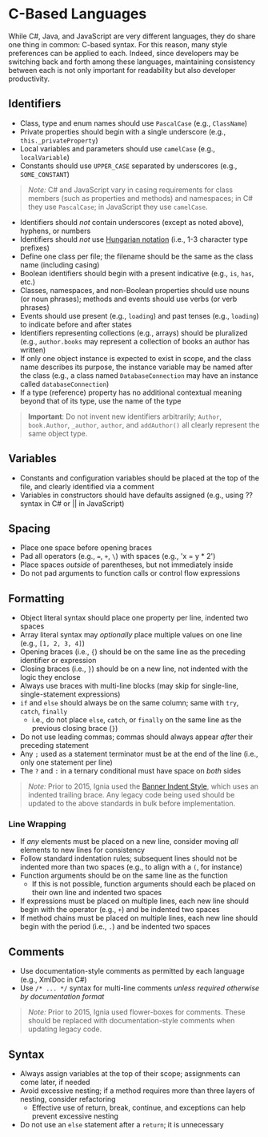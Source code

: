 # C-Based Languages

While C#, Java, and JavaScript are very different languages, they do share one thing in common: C-based syntax. For this reason, many style preferences can be applied to each. Indeed, since developers may be switching back and forth among these languages, maintaining consistency between each is not only important for readability but also developer productivity.

## Identifiers
- Class, type and enum names should use `PascalCase` (e.g., `ClassName`)
- Private properties should begin with a single underscore (e.g., `this._privateProperty`)
- Local variables and parameters should use `camelCase` (e.g., `localVariable`)
- Constants should use `UPPER_CASE` separated by underscores (e.g., `SOME_CONSTANT`)

> *Note:* C# and JavaScript vary in casing requirements for class members (such as properties and methods) and namespaces; in C# they use `PascalCase`; in JavaScript they use `camelCase`.

- Identifiers should *not* contain underscores (except as noted above), hyphens, or numbers
- Identifiers should *not* use [Hungarian notation](https://msdn.microsoft.com/en-us/library/aa260976%28v=vs.60%29.aspx) (i.e., 1-3 character type prefixes)
- Define one class per file; the filename should be the same as the class name (including casing)
- Boolean identifiers should begin with a present indicative (e.g., `is`, `has`, etc.)
- Classes, namespaces, and non-Boolean properties should use nouns (or noun phrases); methods and events should use verbs (or verb phrases)
- Events should use present (e.g., `loading`) and past tenses (e.g., `loading`) to indicate before and after states
- Identifiers representing collections (e.g., arrays) should be pluralized (e.g., `author.books` may represent a collection of books an author has written)
- If only one object instance is expected to exist in scope, and the class name describes its purpose, the instance variable may be named after the class (e.g., a class named `DatabaseConnection` may have an instance called `databaseConnection`)
- If a type (reference) property has no additional contextual meaning beyond that of its type, use the name of the type

> **Important**: Do not invent new identifiers arbitrarily; `Author`, `book.Author`, `_author`, `author`, and `addAuthor()` all clearly represent the same object type.

## Variables
- Constants and configuration variables should be placed at the top of the file, and clearly identified via a comment
- Variables in constructors should have defaults assigned (e.g., using ?? syntax in C# or || in JavaScript)

## Spacing
- Place one space before opening braces
- Pad all operators (e.g., `=`, `+`, `\`) with spaces (e.g., 'x = y * 2')
- Place spaces *outside* of parentheses, but not immediately inside
- Do not pad arguments to function calls or control flow expressions

## Formatting
- Object literal syntax should place one property per line, indented two spaces
- Array literal syntax may *optionally* place multiple values on one line (e.g., `[1, 2, 3, 4]`)
- Opening braces (i.e., `{`) should be on the same line as the preceding identifier or expression
- Closing braces (i.e., `}`) should be on a new line, not indented with the logic they enclose
- Always use braces with multi-line blocks (may skip for single-line, single-statement expressions)
- `if` and `else` should always be on the same column; same with `try`, `catch`, `finally`
  - i.e., do not place `else`, `catch`, or `finally` on the same line as the previous closing brace (`}`)
- Do not use leading commas; commas should always appear *after* their preceding statement
- Any `;` used as a statement terminator must be at the end of the line (i.e., only one statement per line)
- The `?` and `:` in a ternary conditional must have space on *both* sides

> *Note:* Prior to 2015, Ignia used the [Banner Indent Style](http://en.wikipedia.org/wiki/Indent_style#Banner_style), which uses an indented trailing brace. Any legacy code being used should be updated to the above standards in bulk before implementation.

<!-- http://en.wikipedia.org/wiki/Indent_style#Variant:_Stroustrup -->

### Line Wrapping
- If *any* elements must be placed on a new line, consider moving *all* elements to new lines for consistency
- Follow standard indentation rules; subsequent lines should not be indented more than two spaces (e.g., to align with a `(`, for instance)
- Function arguments should be on the same line as the function
  - If this is not possible, function arguments should each be placed on their own line and indented two spaces
- If expressions must be placed on multiple lines, each new line should begin with the operator (e.g., `+`) and be indented two spaces
- If method chains must be placed on multiple lines, each new line should begin with the period (i.e., `.`) and be indented two spaces

## Comments
- Use documentation-style comments as permitted by each language (e.g., XmlDoc in C#)
- Use `/* ... */` syntax for multi-line comments *unless required otherwise by documentation format*

> *Note:* Prior to 2015, Ignia used flower-boxes for comments. These should be replaced with documentation-style comments when updating legacy code.

## Syntax
- Always assign variables at the top of their scope; assignments can come later, if needed
- Avoid excessive nesting; if a method requires more than three layers of nesting, consider refactoring
  - Effective use of return, break, continue, and exceptions can help prevent excessive nesting
- Do not use an `else` statement after a `return`; it is unnecessary




